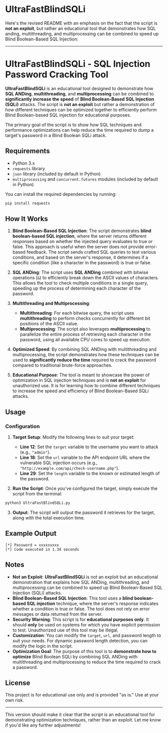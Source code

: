 # UltraFastBlindSQLi


Here's the revised README with an emphasis on the fact that the script is **not an exploit**, but rather an educational tool that demonstrates how SQL anding, multithreading, and multiprocessing can be combined to speed up Blind Boolean-Based SQL Injection:

---

# UltraFastBlindSQLi - SQL Injection Password Cracking Tool

**UltraFastBlindSQLi** is an educational tool designed to demonstrate how **SQL ANDing**, **multithreading**, and **multiprocessing** can be combined to **significantly increase the speed** of **Blind Boolean-Based SQL Injection (SQLi)** attacks. The script is **not an exploit** but rather a demonstration of how different techniques can be optimized together to efficiently perform Blind Boolean-based SQL injection for educational purposes.

The primary goal of the script is to show how SQL techniques and performance optimizations can help reduce the time required to dump a target's password in a Blind Boolean SQLi attack.

## Requirements

- Python 3.x
- `requests` library
- `json` library (included by default in Python)
- `multiprocessing` and `concurrent.futures` modules (included by default in Python)

You can install the required dependencies by running:

```bash
pip install requests
```

## How It Works

1. **Blind Boolean-Based SQL Injection**: The script demonstrates **blind boolean-based SQL injection**, where the server returns different responses based on whether the injected query evaluates to true or false. This approach is useful when the server does not provide error-based feedback. The script sends crafted SQL queries to test various conditions, and based on the server's response, it determines if a specific condition (like a character in the password) is true or false.

2. **SQL ANDing**: The script uses **SQL ANDing** combined with bitwise operations (`&`) to efficiently break down the ASCII values of characters. This allows the tool to check multiple conditions in a single query, speeding up the process of determining each character of the password.

3. **Multithreading and Multiprocessing**: 
   - **Multithreading**: For each bitwise query, the script uses **multithreading** to perform checks concurrently for different bit positions of the ASCII value.
   - **Multiprocessing**: The script also leverages **multiprocessing** to parallelize the entire process of retrieving each character in the password, using all available CPU cores to speed up execution.

4. **Optimized Speed**: By combining SQL ANDing with multithreading and multiprocessing, the script demonstrates how these techniques can be used to **significantly reduce the time** required to crack the password compared to traditional brute-force approaches.

5. **Educational Purpose**: The tool is meant to showcase the power of optimization in SQL injection techniques and is **not an exploit** for unauthorized use. It is for learning how to combine different techniques to increase the speed and efficiency of Blind Boolean-Based SQLi attacks.

## Usage

### Configuration

1. **Target Setup**: Modify the following lines to suit your target:
   - **Line 12**: Set the `target` variable to the username you want to attack (e.g., `"admin"`).
   - **Line 18**: Set the `url` variable to the API endpoint URL where the vulnerable SQL injection occurs (e.g., `"http://example.com/api/check-username.php"`).
   - **Line 29**: Set the `length` variable to the known or estimated length of the password.

2. **Run the Script**: Once you’ve configured the target, simply execute the script from the terminal:

```bash
python3 UltraFastBlindSQLi.py
```

3. **Output**: The script will output the password it retrieves for the target, along with the total execution time.

## Example Output

```
[*] Password = xxxxxxxxx
[*] Code executed in 1.34 seconds
```

## Notes

- **Not an Exploit**: **UltraFastBlindSQLi** is not an exploit but an educational demonstration that explains how SQL ANDing, multithreading, and multiprocessing can be combined to speed up Blind Boolean-Based SQL Injection (SQLi) attacks.
- **Blind Boolean-Based SQL Injection**: This tool uses a **blind boolean-based SQL injection** technique, where the server's response indicates whether a condition is true or false. The tool does not rely on error messages or data returned from the server.
- **Security Warning**: This script is for **educational purposes only**. It should **only** be used on systems for which you have explicit permission to test. Unauthorized use of this tool may be illegal.
- **Customization**: You can modify the `target`, `url`, and password length to suit your needs. For dynamic password length detection, you can modify the logic in the script.
- **Optimization Goal**: The purpose of this tool is to **demonstrate how to optimize** Blind Boolean SQLi by combining SQL ANDing with multithreading and multiprocessing to reduce the time required to crack a password.

## License

This project is for educational use only and is provided "as is." Use at your own risk.

---

This version should make it clear that the script is an educational tool for demonstrating optimization techniques, rather than an exploit. Let me know if you'd like any further adjustments!
